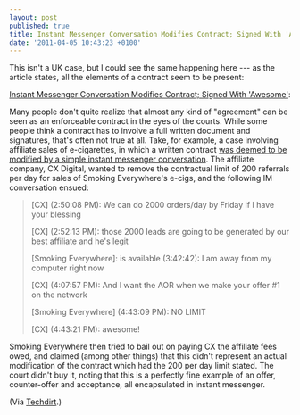 ```yaml
---
layout: post
published: true
title: Instant Messenger Conversation Modifies Contract; Signed With 'Awesome'
date: '2011-04-05 10:43:23 +0100'
---
```


This isn't a UK case, but I could see the same happening here --- as the
article states, all the elements of a contract seem to be present:

[Instant Messenger Conversation Modifies Contract; Signed With 'Awesome'](http://www.techdirt.com/articles/20110329/17340213683/instant-messenger-conversation-modifies-contract-signed-with-awesome.shtml):

Many people don't quite realize that almost any kind of "agreement" can
be seen as an enforceable contract in the eyes of the courts. While some
people think a contract has to involve a full written document and
signatures, that's often not true at all. Take, for example, a case
involving affiliate sales of e-cigarettes, in which a written contract
[was deemed to be modified by a simple instant messenger conversation](http://blog.ericgoldman.org/archives/2011/03/court_rules_tha.htm).
The affiliate company, CX Digital, wanted to remove the contractual
limit of 200 referrals per day for sales of Smoking Everywhere's e-cigs,
and the following IM conversation ensued:

>   
> \[CX\] (2:50:08 PM): We can do 2000 orders/day by Friday if I have
> your blessing
>
> \[CX\] (2:52:13 PM): those 2000 leads are going to be generated by our
> best affiliate and he's legit
>
> \[Smoking Everywhere\]: is available (3:42:42): I am away from my
> computer right now
>
> \[CX\] (4:07:57 PM): And I want the AOR when we make your offer \#1 on
> the network
>
> \[Smoking Everywhere\] (4:43:09 PM): NO LIMIT
>
> \[CX\] (4:43:21 PM): awesome!  

Smoking Everywhere then tried to bail out on paying CX the affiliate
fees owed, and claimed (among other things) that this didn't represent
an actual modification of the contract which had the 200 per day limit
stated. The court didn't buy it, noting that this is a perfectly fine
example of an offer, counter-offer and acceptance, all encapsulated in
instant messenger.

(Via [Techdirt](http://www.techdirt.com/).)
